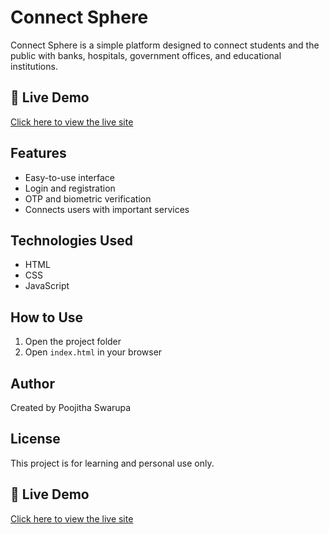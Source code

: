 # Connect Sphere

Connect Sphere is a simple platform designed to connect students and the public with banks, hospitals, government offices, and educational institutions.

## 🔗 Live Demo

[Click here to view the live site](https://your-username.github.io/connect-sphere/)

## Features

- Easy-to-use interface
- Login and registration
- OTP and biometric verification
- Connects users with important services

## Technologies Used

- HTML
- CSS
- JavaScript

## How to Use

1. Open the project folder
2. Open `index.html` in your browser

## Author

Created by Poojitha Swarupa

## License

This project is for learning and personal use only.
## 🔗 Live Demo

[Click here to view the live site](https://poojitha-swarupa.github.io/connect-sphere/)
